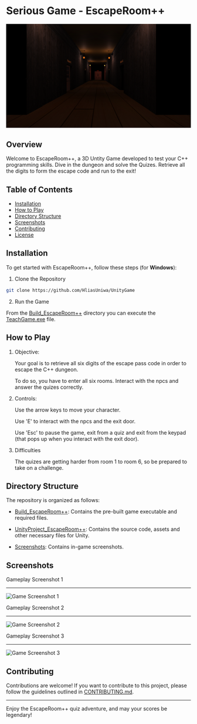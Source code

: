 # Serious Game - EscapeRoom++ 

![Game Screenshot](Screenshots/game-main-hall.png)

## Overview

Welcome to EscapeRoom++, a 3D Untity Game developed to test your C++ programming skills. Dive in the dungeon and solve the Quizes. Retrieve all the digits to form the escape code and run to the exit!

## Table of Contents

- [Installation](#installation)
- [How to Play](#how-to-play)
- [Directory Structure](#directory-structure)
- [Screenshots](#screenshots)
- [Contributing](#contributing)
- [License](#license)

## Installation

To get started with EscapeRoom++, follow these steps (for <b>Windows</b>):

   1. Clone the Repository

   ```bash
   git clone https://github.com/HliasUniwa/UnityGame
   ```

 2. Run the Game

   From the [Build_EscapeRoom++](/Build_EscapeRoom++) directory you can execute the [TeachGame.exe](/Build_EscapeRoom++/TeachGame.exe) file.


## How to Play

1. Objective:

   Your goal is to retrieve all six digits of the escape pass code in order to escape the C++ dungeon.

   To do so, you have to enter all six rooms. Interact with the npcs and answer the quizes correctly.

2. Controls:

   Use the arrow keys to move your character.

   Use 'E' to interact with the npcs and the exit door.

   Use 'Esc' to pause the game, exit from a quiz and exit from the keypad (that pops up when you interact with the exit door).

4. Difficulties

   The quizes are getting harder from room 1 to room 6, so be prepared to take on a challenge.

## Directory Structure

The repository is organized as follows:

- [Build_EscapeRoom++](/Build_EscapeRoom++): Contains the pre-built game executable and required files.

- [UnityProject_EscapeRoom++](/UnityGame_EscapeRoom++): Contains the source code, assets and other necessary files for Unity.

- [Screenshots](/Screenshots): Contains in-game screenshots.

## Screenshots

Gameplay Screenshot 1
_ _ _
![Game Screenshot 1](screenshots/game_difficulties.png)

Gameplay Screenshot 2
_ _ _
![Game Screenshot 2](screenshots/playing.png)

Gameplay Screenshot 3
_ _ _
![Game Screenshot 3](screenshots/game_over.png)

## Contributing

Contributions are welcome! If you want to contribute to this project, please follow the guidelines outlined in [CONTRIBUTING.md](https://github.com/HliasUniwa/UnityGame/CONTRIBUTING.md).

* * *

Enjoy the EscapeRoom++ quiz adventure, and may your scores be legendary!
